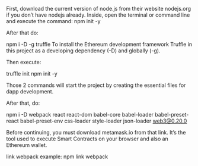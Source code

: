 First, download the current version of node.js from their website nodejs.org if you don’t have nodejs already.
Inside, open the terminal or command line and execute the command: npm init -y

After that do:

npm i -D -g truffle 
To install the Ethereum development framework Truffle in this project as a developing dependency (-D) and globally (-g).

Then execute:

truffle init
npm init -y

Those 2 commands will start the project by creating the essential files for dapp development.

After that, do:

npm i -D webpack react react-dom babel-core babel-loader babel-preset-react babel-preset-env css-loader style-loader json-loader web3@0.20.0


Before continuing, you must download metamask.io from that link. It’s the tool used to execute Smart Contracts on your browser and also an Ethereum wallet.

link webpack example: npm link webpack
